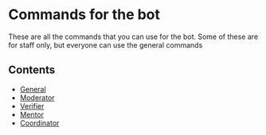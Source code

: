 # Commands for the bot

These are all the commands that you can use for the bot. Some of these are for staff only, but everyone can use the
general commands

## Contents

- [General](commands/GENERAL.md)
- [Moderator](commands/MOD.md)
- [Verifier](commands/VERIFIER.md)
- [Mentor](commands/MENTOR.md)
- [Coordinator](commands/COORDINATOR.md)
